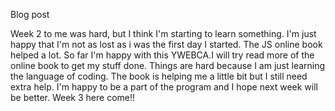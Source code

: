 Blog post

Week 2 to me was hard, but I think I'm starting to learn something. I'm just happy that I'm not as lost as i was the first day I started. The JS online book helped a lot. So far I'm happy with this YWEBCA.I will try read more of the online book to get my stuff done. Things are hard because I am just learning the language of coding. The book is helping me a little bit but I still need extra help. I'm happy to be a part of the program and I hope next week will be better. Week 3 here come!!